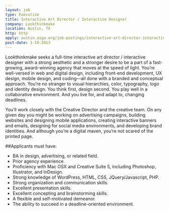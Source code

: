 ```yaml
---
layout: job
type: Executive
title: Interactive Art Director / Interactive Designer
company: Lookthinkmake
location: Austin, TX
http: http
apply: austin.aiga.org/job-postings/interactive-art-director-interactive-designer/
post-date: 1-19-2013
--- 
```


Lookthinkmake seeks a full-time interactive art director / interactive designer with a strong aesthetic and a stronger desire to be a part of a fast-growing, award-winning agency that moves at the speed of light. You’re well-versed in web and digital design, including front-end development, UX design, mobile design, and coding—all done with a branded and conceptual approach. You’re no stranger to visual hierarchies, color, typography, logo and identity design. You think first, design second. You play well in a collaborative environment. And you live for, and adapt to, changing deadlines.

You’ll work closely with the Creative Director and the creative team. On any given day you might be working on advertising campaigns, building websites and designing mobile applications, creating interactive banners and emails, designing for social media environments, and developing brand identities. And although you’re a digital maven, you’re not scared of the printed page.

##Applicants must have:
* BA in design, advertising, or related field.
* Prior agency experience.
* Proficiency with Mac OSX and Creative Suite 5, including Photoshop, Illustrator, and InDesign.
* Strong knowledge of WordPress, HTML, CSS, JQuery/Javascript, PHP.
* Strong organization and communication skills.
* Excellent presentation skills.
* Excellent concepting and brainstorming skills.
* A flexible and self-motivated demeanor.
* The ability to succeed in a deadline-oriented environment.

